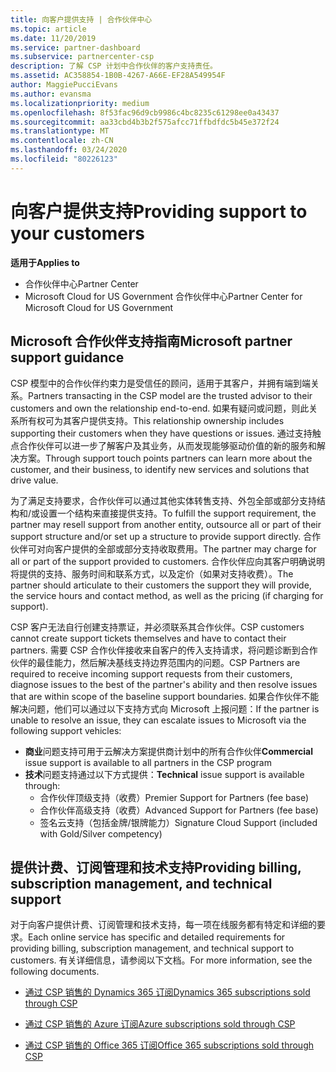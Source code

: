 ```yaml
---
title: 向客户提供支持 | 合作伙伴中心
ms.topic: article
ms.date: 11/20/2019
ms.service: partner-dashboard
ms.subservice: partnercenter-csp
description: 了解 CSP 计划中合作伙伴的客户支持责任。
ms.assetid: AC358854-1B0B-4267-A66E-EF28A549954F
author: MaggiePucciEvans
ms.author: evansma
ms.localizationpriority: medium
ms.openlocfilehash: 8f53fac96d9cb9986c4bc8235c61298ee0a43437
ms.sourcegitcommit: aa33cbd4b3b2f575afcc71ffbdfdc5b45e372f24
ms.translationtype: MT
ms.contentlocale: zh-CN
ms.lasthandoff: 03/24/2020
ms.locfileid: "80226123"
---
```

# <a name="providing-support-to-your-customers"></a><span data-ttu-id="74ca9-103">向客户提供支持</span><span class="sxs-lookup"><span data-stu-id="74ca9-103">Providing support to your customers</span></span>

<span data-ttu-id="74ca9-104">**适用于**</span><span class="sxs-lookup"><span data-stu-id="74ca9-104">**Applies to**</span></span>

-  <span data-ttu-id="74ca9-105">合作伙伴中心</span><span class="sxs-lookup"><span data-stu-id="74ca9-105">Partner Center</span></span>
-  <span data-ttu-id="74ca9-106">Microsoft Cloud for US Government 合作伙伴中心</span><span class="sxs-lookup"><span data-stu-id="74ca9-106">Partner Center for Microsoft Cloud for US Government</span></span>


## <a name="microsoft-partner-support-guidance"></a><span data-ttu-id="74ca9-107">Microsoft 合作伙伴支持指南</span><span class="sxs-lookup"><span data-stu-id="74ca9-107">Microsoft partner support guidance</span></span>

<span data-ttu-id="74ca9-108">CSP 模型中的合作伙伴约束力是受信任的顾问，适用于其客户，并拥有端到端关系。</span><span class="sxs-lookup"><span data-stu-id="74ca9-108">Partners transacting in the CSP model are the trusted advisor to their customers and own the relationship end-to-end.</span></span> <span data-ttu-id="74ca9-109">如果有疑问或问题，则此关系所有权可为其客户提供支持。</span><span class="sxs-lookup"><span data-stu-id="74ca9-109">This relationship ownership includes supporting their customers when they have questions or issues.</span></span> <span data-ttu-id="74ca9-110">通过支持触点合作伙伴可以进一步了解客户及其业务，从而发现能够驱动价值的新的服务和解决方案。</span><span class="sxs-lookup"><span data-stu-id="74ca9-110">Through support touch points partners can learn more about the customer, and their business, to identify new services and solutions that drive value.</span></span>

<span data-ttu-id="74ca9-111">为了满足支持要求，合作伙伴可以通过其他实体转售支持、外包全部或部分支持结构和/或设置一个结构来直接提供支持。</span><span class="sxs-lookup"><span data-stu-id="74ca9-111">To fulfill the support requirement, the partner may resell support from another entity, outsource all or part of their support structure and/or set up a structure to provide support directly.</span></span>  <span data-ttu-id="74ca9-112">合作伙伴可对向客户提供的全部或部分支持收取费用。</span><span class="sxs-lookup"><span data-stu-id="74ca9-112">The partner may charge for all or part of the support provided to customers.</span></span> <span data-ttu-id="74ca9-113">合作伙伴应向其客户明确说明将提供的支持、服务时间和联系方式，以及定价（如果对支持收费）。</span><span class="sxs-lookup"><span data-stu-id="74ca9-113">The partner should articulate to their customers the support they will provide, the service hours and contact method, as well as the pricing (if charging for support).</span></span> 

<span data-ttu-id="74ca9-114">CSP 客户无法自行创建支持票证，并必须联系其合作伙伴。</span><span class="sxs-lookup"><span data-stu-id="74ca9-114">CSP customers cannot create support tickets themselves and have to contact their partners.</span></span> <span data-ttu-id="74ca9-115">需要 CSP 合作伙伴接收来自客户的传入支持请求，将问题诊断到合作伙伴的最佳能力，然后解决基线支持边界范围内的问题。</span><span class="sxs-lookup"><span data-stu-id="74ca9-115">CSP Partners are required to receive incoming support requests from their customers, diagnose issues to the best of the partner's ability and then resolve issues that are within scope of the baseline support boundaries.</span></span> <span data-ttu-id="74ca9-116">如果合作伙伴不能解决问题，他们可以通过以下支持方式向 Microsoft 上报问题：</span><span class="sxs-lookup"><span data-stu-id="74ca9-116">If the partner is unable to resolve an issue, they can escalate issues to Microsoft via the following support vehicles:</span></span>

- <span data-ttu-id="74ca9-117">**商业**问题支持可用于云解决方案提供商计划中的所有合作伙伴</span><span class="sxs-lookup"><span data-stu-id="74ca9-117">**Commercial** issue support is available to all partners in the CSP program</span></span>
-   <span data-ttu-id="74ca9-118">**技术**问题支持通过以下方式提供：</span><span class="sxs-lookup"><span data-stu-id="74ca9-118">**Technical** issue support is available through:</span></span>
    -   <span data-ttu-id="74ca9-119">合作伙伴顶级支持（收费）</span><span class="sxs-lookup"><span data-stu-id="74ca9-119">Premier Support for Partners (fee base)</span></span>
    -   <span data-ttu-id="74ca9-120">合作伙伴高级支持（收费）</span><span class="sxs-lookup"><span data-stu-id="74ca9-120">Advanced Support for Partners (fee base)</span></span>
    -   <span data-ttu-id="74ca9-121">签名云支持（包括金牌/银牌能力）</span><span class="sxs-lookup"><span data-stu-id="74ca9-121">Signature Cloud Support (included with Gold/Silver competency)</span></span>

## <a name="providing-billing-subscription-management-and-technical-support"></a><span data-ttu-id="74ca9-122">提供计费、订阅管理和技术支持</span><span class="sxs-lookup"><span data-stu-id="74ca9-122">Providing billing, subscription management, and technical support</span></span> 

<span data-ttu-id="74ca9-123">对于向客户提供计费、订阅管理和技术支持，每一项在线服务都有特定和详细的要求。</span><span class="sxs-lookup"><span data-stu-id="74ca9-123">Each online service has specific and detailed requirements for providing billing, subscription management, and technical support to customers.</span></span> <span data-ttu-id="74ca9-124">有关详细信息，请参阅以下文档。</span><span class="sxs-lookup"><span data-stu-id="74ca9-124">For more information, see the following documents.</span></span>

-   [<span data-ttu-id="74ca9-125">通过 CSP 销售的 Dynamics 365 订阅</span><span class="sxs-lookup"><span data-stu-id="74ca9-125">Dynamics 365 subscriptions sold through CSP</span></span>](https://www.microsoftpartnercommunity.com/t5/CSP/Microsoft-Partner-Support-Guidance/m-p/5262#M30)

-   [<span data-ttu-id="74ca9-126">通过 CSP 销售的 Azure 订阅</span><span class="sxs-lookup"><span data-stu-id="74ca9-126">Azure subscriptions sold through CSP</span></span>](https://www.microsoftpartnercommunity.com/t5/CSP/Microsoft-Partner-Support-Guidance/m-p/5263#M31)

-   [<span data-ttu-id="74ca9-127">通过 CSP 销售的 Office 365 订阅</span><span class="sxs-lookup"><span data-stu-id="74ca9-127">Office 365 subscriptions sold through CSP</span></span>](https://www.microsoftpartnercommunity.com/t5/CSP/Microsoft-Partner-Support-Guidance/m-p/5264#M32)



 

 



